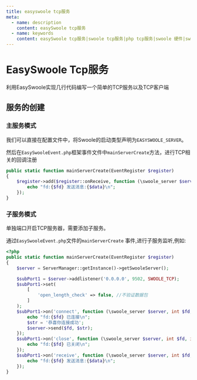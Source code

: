 ```yaml
---
title: easyswoole tcp服务
meta:
  - name: description
    content: easySwoole tcp服务
  - name: keywords
    content: easySwoole tcp服务|swoole tcp服务|php tcp服务|swoole 硬件|swoole iot
---
```


# EasySwoole Tcp服务

利用EasySwoole实现几行代码编写一个简单的TCP服务以及TCP客户端

## 服务的创建

### 主服务模式

我们可以直接在配置文件中，将Swoole的启动类型声明为`EASYSWOOLE_SERVER`。

然后在`EasySwooleEvent.php`框架事件文件中`mainServerCreate`方法，进行TCP相关的回调注册

```php
public static function mainServerCreate(EventRegister $register)
{
    $register->add($register::onReceive, function (\swoole_server $server, int $fd, int $reactor_id, string $data) {
        echo "fd:{$fd} 发送消息:{$data}\n";
    });
}
```
### 子服务模式
单独端口开启TCP服务器，需要添加子服务。

通过`EasySwooleEvent.php`文件的`mainServerCreate` 事件,进行子服务监听,例如:

````php
<?php
public static function mainServerCreate(EventRegister $register)
{
    $server = ServerManager::getInstance()->getSwooleServer();

    $subPort1 = $server->addlistener('0.0.0.0', 9502, SWOOLE_TCP);
    $subPort1->set(
        [
            'open_length_check' => false, //不验证数据包
        ]
    );
    $subPort1->on('connect', function (\swoole_server $server, int $fd, int $reactor_id) {
        echo "fd:{$fd} 已连接\n";
        $str = '恭喜你连接成功';
        $server->send($fd, $str);
    });
    $subPort1->on('close', function (\swoole_server $server, int $fd, int $reactor_id) {
        echo "fd:{$fd} 已关闭\n";
    });
    $subPort1->on('receive', function (\swoole_server $server, int $fd, int $reactor_id, string $data) {
        echo "fd:{$fd} 发送消息:{$data}\n";
    });
}
````